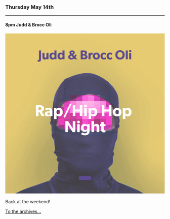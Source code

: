 ### Thursday May 14th
---

#### 8pm Judd & Brocc Oli
![cover art](assets/owner/images/20200514-8pm.jpeg)

Back at the weekend!

[To the archives...](archive.html)